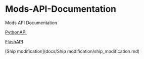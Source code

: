 # Mods-API-Documentation
Mods API Documentation

[PythonAPI](docs/PythonAPI/PythonAPI.md)

[FlashAPI](docs/FlashAPI/FlashAPI.md)

[Ship modification](docs/Ship modification/ship_modification.md)

